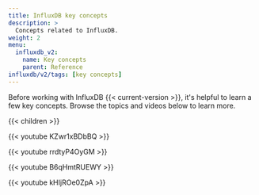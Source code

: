 ```yaml
---
title: InfluxDB key concepts
description: >
  Concepts related to InfluxDB.
weight: 2
menu:
  influxdb_v2:
    name: Key concepts
    parent: Reference
influxdb/v2/tags: [key concepts]
---
```


Before working with InfluxDB {{< current-version >}}, it's helpful to learn a few key concepts. Browse the topics and videos below to learn more.

{{< children >}}

{{< youtube KZwr1xBDbBQ >}}

{{< youtube rrdtyP4OyGM >}}

{{< youtube B6qHmtRUEWY >}}

{{< youtube kHIjROe0ZpA >}}
